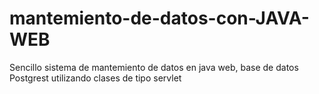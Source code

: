 # mantemiento-de-datos-con-JAVA-WEB
Sencillo sistema de mantemiento de datos en java web, base de datos Postgrest utilizando clases de tipo servlet  
